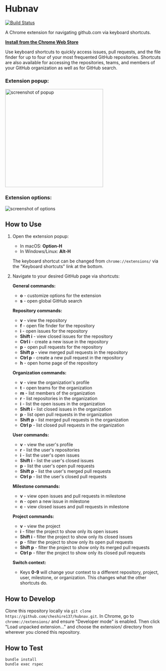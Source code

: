 # Hubnav

[![Build Status](https://travis-ci.org/cheshire137/hubnav.svg?branch=master)](https://travis-ci.org/cheshire137/hubnav)

A Chrome extension for navigating github.com via keyboard shortcuts.

**[Install from the Chrome Web Store](https://chrome.google.com/webstore/detail/hubnav/aanefongalfonofnpgkgcibhogmgnckm)**

Use keyboard shortcuts to quickly access issues, pull requests, and the file finder for up to four of your most frequented GitHub repositories. Shortcuts are also available for accessing the repositories, teams, and members of your GitHub organization as well as for GitHub search.

### Extension popup:

<img src="https://raw.githubusercontent.com/cheshire137/hubnav/master/screenshot-popup-007.png" alt="screenshot of popup" width="313">

### Extension options:

![screenshot of options](https://raw.githubusercontent.com/cheshire137/hubnav/master/screenshot-options-007.png)

## How to Use

1. Open the extension popup:

    - In macOS: **Option-H**
    - In Windows/Linux: **Alt-H**

    The keyboard shortcut can be changed from `chrome://extensions/`
    via the "Keyboard shortcuts" link at the bottom.

2. Navigate to your desired GitHub page via shortcuts:

    **General commands:**

    - **o** - customize options for the extension
    - **s** - open global GitHub search

    **Repository commands:**

    - **v** - view the repository
    - **f** - open file finder for the repository
    - **i** - open issues for the repository
    - **Shift i** - view closed issues for the repository
    - **Ctrl i** - create a new issue in the repository
    - **p** - open pull requests for the repository
    - **Shift p** - view merged pull requests in the repository
    - **Ctrl p** - create a new pull request in the repository
    - **h** - open home page of the repository

    **Organization commands:**

    - **v** - view the organization's profile
    - **t** - open teams for the organization
    - **m** - list members of the organization
    - **r** - list repositories in the organization
    - **i** - list the open issues in the organization
    - **Shift i** - list closed issues in the organization
    - **p** - list open pull requests in the organization
    - **Shift p** - list merged pull requests in the organization
    - **Ctrl p** - list closed pull requests in the organization

    **User commands:**

    - **v** - view the user's profile
    - **r** - list the user's repositories
    - **i** - list the user's open issues
    - **Shift i** - list the user's closed issues
    - **p** - list the user's open pull requests
    - **Shift p** - list the user's merged pull requests
    - **Ctrl p** - list the user's closed pull requests

    **Milestone commands:**

    - **v** - view open issues and pull requests in milestone
    - **n** - open a new issue in milestone
    - **c** - view closed issues and pull requests in milestone

    **Project commands:**

    - **v** - view the project
    - **i** - filter the project to show only its open issues
    - **Shift i** - filter the project to show only its closed issues
    - **p** - filter the project to show only its open pull requests
    - **Shift p** - filter the project to show only its merged pull requests
    - **Ctrl p** - filter the project to show only its closed pull requests

    **Switch context:**

    - Keys **0-9** will change your context to a different repository, project, user, milestone, or organization. This changes what the other shortcuts do.

## How to Develop

Clone this repository locally via
`git clone https://github.com/cheshire137/hubnav.git`. In Chrome, go to
`chrome://extensions/` and ensure "Developer mode" is
enabled. Then click "Load unpacked extension..." and
choose the extension/ directory from wherever you cloned this repository.

## How to Test

```bash
bundle install
bundle exec rspec
```

